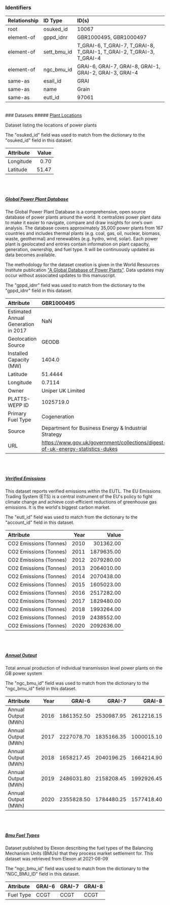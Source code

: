 ### Identifiers

| Relationship   | ID Type     | ID(s)                                                                |
|:---------------|:------------|:---------------------------------------------------------------------|
| root           | osuked_id   | 10067                                                                |
| element-of     | gppd_idnr   | GBR1000495, GBR1000497                                               |
| element-of     | sett_bmu_id | T_GRAI-6, T_GRAI-7, T_GRAI-8, T_GRAI-1, T_GRAI-2, T_GRAI-3, T_GRAI-4 |
| element-of     | ngc_bmu_id  | GRAI-6, GRAI-7, GRAI-8, GRAI-1, GRAI-2, GRAI-3, GRAI-4               |
| same-as        | esail_id    | GRAI                                                                 |
| same-as        | name        | Grain                                                                |
| same-as        | eutl_id     | 97061                                                                |

<br>
### Datasets
##### <a href="https://raw.githubusercontent.com/OSUKED/Dictionary-Datasets/main/datasets/plant-locations/datapackage.json">Plant Locations</a>

Dataset listing the locations of power plants

The "osuked_id" field was used to match from the dictionary to the "osuked_id" field in this dataset.

| Attribute   |   Value |
|:------------|--------:|
| Longitude   |    0.70 |
| Latitude    |   51.47 |

<br><br>
##### <a href="https://raw.githubusercontent.com/OSUKED/Dictionary-Datasets/main/datasets/global-power-plant-database/datapackage.json">Global Power Plant Database</a>

The Global Power Plant Database is a comprehensive, open source database of power plants around the world. It centralizes power plant data to make it easier to navigate, compare and draw insights for one’s own analysis. The database covers approximately 35,000 power plants from 167 countries and includes thermal plants (e.g. coal, gas, oil, nuclear, biomass, waste, geothermal) and renewables (e.g. hydro, wind, solar). Each power plant is geolocated and entries contain information on plant capacity, generation, ownership, and fuel type. It will be continuously updated as data becomes available. 

The methodology for the dataset creation is given in the World Resources Institute publication ["A Global Database of Power Plants"](https://www.wri.org/research/global-database-power-plants). Data updates may occur without associated updates to this manuscript.

The "gppd_idnr" field was used to match from the dictionary to the "gppd_idnr" field in this dataset.

| Attribute                           | GBR1000495                                                                     | GBR1000497                                                                     |
|:------------------------------------|:-------------------------------------------------------------------------------|:-------------------------------------------------------------------------------|
| Estimated Annual Generation in 2017 | NaN                                                                            | 259.84                                                                         |
| Geolocation Source                  | GEODB                                                                          | GEODB                                                                          |
| Installed Capacity (MW)             | 1404.0                                                                         | 56.0                                                                           |
| Latitude                            | 51.4444                                                                        | 51.4444                                                                        |
| Longitude                           | 0.7114                                                                         | 0.7114                                                                         |
| Owner                               | Uniper UK Limited                                                              | Uniper UK Limited                                                              |
| PLATTS-WEPP ID                      | 1025719.0                                                                      | 1025719.0                                                                      |
| Primary Fuel Type                   | Cogeneration                                                                   | Gas                                                                            |
| Source                              | Department for Business Energy & Industrial Strategy                           | Department for Business Energy & Industrial Strategy                           |
| URL                                 | https://www.gov.uk/government/collections/digest-of-uk-energy-statistics-dukes | https://www.gov.uk/government/collections/digest-of-uk-energy-statistics-dukes |

<br><br>
##### <a href="https://raw.githubusercontent.com/OSUKED/Dictionary-Datasets/main/datasets/verified-emissions/datapackage.json">Verified Emissions</a>

This dataset reports verified emissions within the EUTL. The EU Emissions Trading System (ETS) is a central instrument of the EU's policy to fight climate change and achieve cost-efficient reductions of greenhouse gas emissions. It is the world's biggest carbon market.

The "eutl_id" field was used to match from the dictionary to the "account_id" field in this dataset.

| Attribute              |   Year |      Value |
|:-----------------------|-------:|-----------:|
| CO2 Emissions (Tonnes) |   2010 |  301362.00 |
| CO2 Emissions (Tonnes) |   2011 | 1879635.00 |
| CO2 Emissions (Tonnes) |   2012 | 2079280.00 |
| CO2 Emissions (Tonnes) |   2013 | 2064010.00 |
| CO2 Emissions (Tonnes) |   2014 | 2070438.00 |
| CO2 Emissions (Tonnes) |   2015 | 1605023.00 |
| CO2 Emissions (Tonnes) |   2016 | 2517282.00 |
| CO2 Emissions (Tonnes) |   2017 | 1829480.00 |
| CO2 Emissions (Tonnes) |   2018 | 1993264.00 |
| CO2 Emissions (Tonnes) |   2019 | 2438552.00 |
| CO2 Emissions (Tonnes) |   2020 | 2092636.00 |

<br><br>
##### <a href="https://raw.githubusercontent.com/OSUKED/Dictionary-Datasets/main/datasets/annual-output/datapackage.json">Annual Output</a>

Total annual production of individual transmission level power plants on the GB power system

The "ngc_bmu_id" field was used to match from the dictionary to the "ngc_bmu_id" field in this dataset.

| Attribute           |   Year |     GRAI-6 |     GRAI-7 |     GRAI-8 |
|:--------------------|-------:|-----------:|-----------:|-----------:|
| Annual Output (MWh) |   2016 | 1861352.50 | 2530987.95 | 2612216.15 |
| Annual Output (MWh) |   2017 | 2227078.70 | 1835166.35 | 1000015.10 |
| Annual Output (MWh) |   2018 | 1658217.45 | 2040196.25 | 1664214.90 |
| Annual Output (MWh) |   2019 | 2486031.80 | 2158208.45 | 1992926.45 |
| Annual Output (MWh) |   2020 | 2355828.50 | 1784480.25 | 1577418.40 |

<br><br>
##### <a href="https://raw.githubusercontent.com/OSUKED/Dictionary-Datasets/main/datasets/bmu-fuel-types/datapackage.json">Bmu Fuel Types</a>

Dataset published by Elexon describing the fuel types of the Balancing Mechanism Units (BMUs) that they process market settlement for. This dataset was retrieved from Elexon at 2021-08-09

The "ngc_bmu_id" field was used to match from the dictionary to the "NGC_BMU_ID" field in this dataset.

| Attribute   | GRAI-6   | GRAI-7   | GRAI-8   |
|:------------|:---------|:---------|:---------|
| Fuel Type   | CCGT     | CCGT     | CCGT     |
